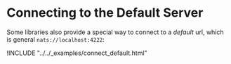 # Connecting to the Default Server

Some libraries also provide a special way to connect to a *default* url, which is general `nats://localhost:4222`:

!INCLUDE "../../_examples/connect_default.html"